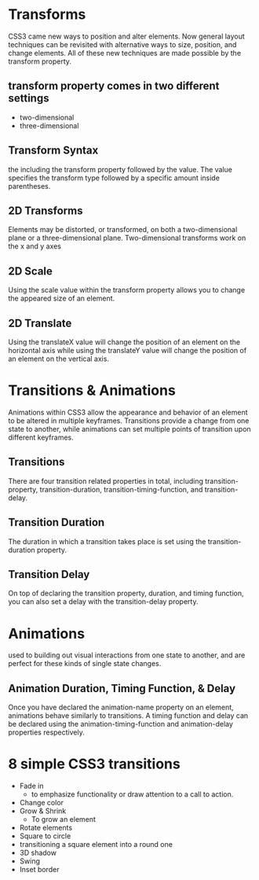 # Transforms

CSS3 came new ways to position and alter elements. Now general layout techniques can be revisited with alternative ways to size, position, and change elements. All of these new techniques are made possible by the transform property.

## transform property comes in two different settings

- two-dimensional
- three-dimensional

## Transform Syntax

the including the transform property followed by the value. The value specifies the transform type followed by a specific amount inside parentheses.

## 2D Transforms

Elements may be distorted, or transformed, on both a two-dimensional plane or a three-dimensional plane. Two-dimensional transforms work on the x and y axes

## 2D Scale

Using the scale value within the transform property allows you to change the appeared size of an element.

## 2D Translate

Using the translateX value will change the position of an element on the horizontal axis while using the translateY value will change the position of an element on the vertical axis.

# Transitions & Animations

Animations within CSS3 allow the appearance and behavior of an element to be altered in multiple keyframes. Transitions provide a change from one state to another, while animations can set multiple points of transition upon different keyframes.

## Transitions

There are four transition related properties in total, including transition-property, transition-duration, transition-timing-function, and transition-delay.

## Transition Duration

The duration in which a transition takes place is set using the transition-duration property.

## Transition Delay

On top of declaring the transition property, duration, and timing function, you can also set a delay with the transition-delay property.

# Animations

used to building out visual interactions from one state to another, and are perfect for these kinds of single state changes.

## Animation Duration, Timing Function, & Delay

Once you have declared the animation-name property on an element, animations behave similarly to transitions.
A timing function and delay can be declared using the animation-timing-function and animation-delay properties respectively.

# 8 simple CSS3 transitions

- Fade in
  - to emphasize functionality or draw attention to a call to action.
- Change color
- Grow & Shrink
  - To grow an element
- Rotate elements
- Square to circle
- transitioning a square element into a round one
- 3D shadow
- Swing
- Inset border
